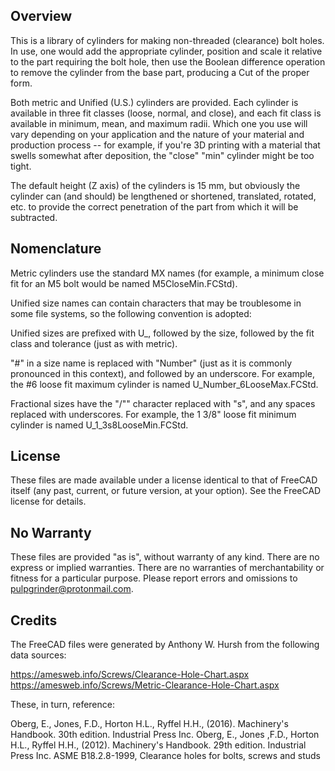 ## Overview

This is a library of cylinders for making non-threaded (clearance) bolt holes. In use, one would add the appropriate cylinder, position and scale it relative to the part requiring the bolt hole, then use the Boolean difference operation to remove the cylinder from the base part, producing a Cut of the proper form.

Both metric and Unified (U.S.) cylinders are provided. Each cylinder is available in three fit classes (loose, normal, and close), and each fit class is available in minimum, mean, and maximum radii. Which one you use will vary depending on your application and the nature of your material and production process -- for example, if you're 3D printing with a material that swells somewhat after deposition, the "close" "min" cylinder might be too tight.

The default height (Z axis) of the cylinders is 15 mm, but obviously the cylinder can (and should) be lengthened or shortened, translated, rotated, etc. to provide the correct penetration of the part from which it will be subtracted.

## Nomenclature

Metric cylinders use the standard MX names (for example, a minimum close fit for an M5 bolt would be named M5CloseMin.FCStd). 

Unified size names can contain characters that may be troublesome in some file systems, so the following convention is adopted:

Unified sizes are prefixed with U_, followed by the size, followed by the fit class and tolerance (just as with metric).

"#" in a size name is replaced with "Number" (just as it is commonly pronounced in this context), and followed by an underscore. For example, the #6 loose fit maximum cylinder is named U_Number_6LooseMax.FCStd.

Fractional sizes have the "/"" character replaced with "s", and any spaces replaced with underscores. For example, the 1 3/8" loose fit minimum cylinder is named U_1_3s8LooseMin.FCStd.

## License

These files are made available under a license identical to that of FreeCAD itself (any past, current, or future version, at your option). See the FreeCAD license for details.

## No Warranty

These files are provided "as is", without warranty of any kind. There are no express or implied warranties. There are no warranties of merchantability or fitness for a particular purpose. Please report errors and omissions to pulpgrinder@protonmail.com.

## Credits

The FreeCAD files were generated by Anthony W. Hursh from the following data sources:

https://amesweb.info/Screws/Clearance-Hole-Chart.aspx
https://amesweb.info/Screws/Metric-Clearance-Hole-Chart.aspx

These, in turn, reference:

Oberg, E., Jones, F.D., Horton H.L., Ryffel H.H., (2016). Machinery's Handbook. 30th edition. Industrial Press Inc.
Oberg, E., Jones ,F.D., Horton H.L., Ryffel H.H., (2012). Machinery's Handbook. 29th edition. Industrial Press Inc.
ASME B18.2.8-1999, Clearance holes for bolts, screws and studs



  